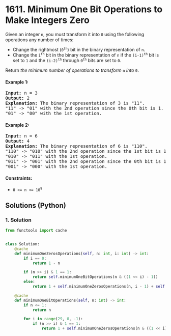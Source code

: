 # 1611. Minimum One Bit Operations to Make Integers Zero
Given an integer `n`, you must transform it into `0` using the following operations any number of times:
* Change the rightmost (<code>0<sup>th</sup></code>) bit in the binary representation of `n`.
* Change the <code>i<sup>th</sup></code> bit in the binary representation of `n` if the <code>(i-1)<sup>th</sup></code> bit is set to `1` and the <code>(i-2)<sup>th</sup></code> through <code>0<sup>th</sup></code> bits are set to `0`.

Return *the minimum number of operations to transform* `n` *into* `0`.

#### Example 1:
<pre>
<strong>Input:</strong> n = 3
<strong>Output:</strong> 2
<strong>Explanation:</strong> The binary representation of 3 is "11".
"11" -> "01" with the 2nd operation since the 0th bit is 1.
"01" -> "00" with the 1st operation.
</pre>

#### Example 2:
<pre>
<strong>Input:</strong> n = 6
<strong>Output:</strong> 4
<strong>Explanation:</strong> The binary representation of 6 is "110".
"110" -> "010" with the 2nd operation since the 1st bit is 1 and 0th through 0th bits are 0.
"010" -> "011" with the 1st operation.
"011" -> "001" with the 2nd operation since the 0th bit is 1.
"001" -> "000" with the 1st operation.
</pre>

#### Constraints:
* <code>0 <= n <= 10<sup>9</sup></code>

## Solutions (Python)

### 1. Solution
```Python
from functools import cache


class Solution:
    @cache
    def minimumOneZerosOperations(self, n: int, i: int) -> int:
        if i == 0:
            return 1 - n

        if (n >> i) & 1 == 1:
            return self.minimumOneBitOperations(n & ((1 << i) - 1))
        else:
            return 1 + self.minimumOneZerosOperations(n, i - 1) + self.minimumOneBitOperations(1 << (i - 1))

    @cache
    def minimumOneBitOperations(self, n: int) -> int:
        if n <= 1:
            return n

        for i in range(29, 0, -1):
            if (n >> i) & 1 == 1:
                return 1 + self.minimumOneZerosOperations(n & ((1 << i) - 1), i - 1) + self.minimumOneBitOperations(1 << (i - 1))
```
